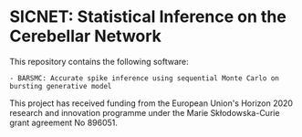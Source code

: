 # SICNET: Statistical Inference on the Cerebellar Network

This repository contains the following software:

    - BARSMC: Accurate spike inference using sequential Monte Carlo on bursting generative model


This project has received funding from the European Union's Horizon 2020 research and innovation programme under the Marie Skłodowska-Curie grant agreement No 896051.


